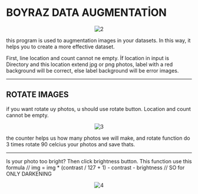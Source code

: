 
# BOYRAZ DATA AUGMENTATİON
<p align="center">
<img src="https://www.resimyukle.org/images/2021/04/15/890855aa8c438ae049196d4e6be241d8.png" alt="2" border="0">
</p>


this program is used to augmentation images in your datasets.
In this way, it helps you to create a more effective dataset.

First, line location and count cannot ne empty.
İf location in input is Directory and this location extend jpg or png photos,
label with a red background will be correct, else label background will be error images.

-------------------------------

## ROTATE IMAGES

if you want rotate uy photos, u should use rotate button.
Location and count cannot be empty.

<p align="center">
<img src="https://www.resimyukle.org/images/2021/04/15/ee709177e33f70577dfcffbd7a2a60b1.png" alt="3" border="0">
</p>

the counter helps us how many photos we will make,
and rotate function do 3 times rotate 90 celcius your photos and save thats.

------------------------------


Is your photo too bright?
Then click brightness button.
This function use this formula //      img = img * (contrast / 127 + 1) - contrast - brightness  // SO for ONLY DARKENING

<p align="center">
<img src="https://www.resimyukle.org/images/2021/04/15/7a2f840637cb230053d9852b0bfc682e.png" alt="4" border="0">
</p>
